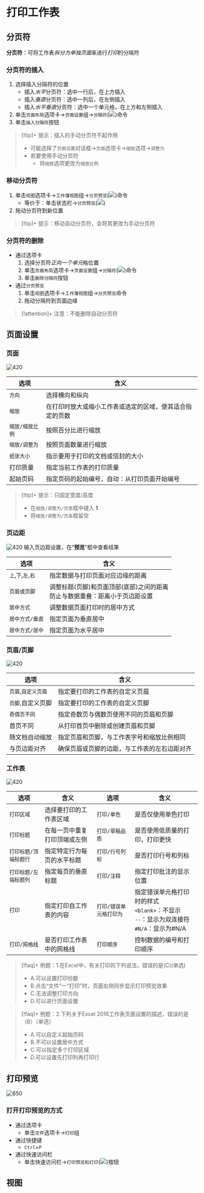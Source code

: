 # 打印工作表

## 分页符

**分页符**：可将工作表*拆分为单独页面*来进行*打印*的分隔符

### 分页符的插入

1. 选择插入分隔符的位置
	- 插入*水平*分页符：选中一行后，在上方插入
	- 插入*垂直*分页符：选中一列后，在左侧插入
	- 插入*水平垂直*分页符：选中一个单元格，在上方和左侧插入
2. 单击`页面布局`选项卡->`页面设置`组->`分隔符`(![](../../attachment/png/Pasted%20image%2020241018195917.png))命令
3. 单击`插入分隔符`按钮


>[!tip]+ 提示：插入的手动分页符不起作用
>- 可能选择了`页面设置`对话框->`页面`选项卡->`缩放`选项->`调整为`
>- 若要使用手动分页符
>	- 将`缩放`选项更改为`缩放比例`

### 移动分页符
1. 单击`视图`选项卡->`工作簿视图`组->`分页预览`(![](../../attachment/png/Pasted%20image%2020241019180531.png))命令
	- 等价于：单击状态栏->`分页预览`(![](../../attachment/gif/5980642b6566bdd256cb3933033f6cfa79b6e11e[1].gif))
2. 拖动分页符到新位置

>[!tip]+ 提示：移动自动分页符，会将其更改为手动分页符

### 分页符的删除

- 通过选项卡
	1. 选择分页符*正向一个单元*格位置
	2. 单击`页面布局`选项卡->`页面设置`组->`分隔符`(![](../../attachment/png/Pasted%20image%2020241018195917.png))命令
	3. 单击`删除分隔符`按钮
- 通过`分页预览`
	1. 单击`视图`选项卡->`工作簿视图`组->`分页预览`命令
	2. 拖动分隔符到页面边缘

>[!attention]+ 注意：不能删除自动分页符

## 页面设置

### 页面
![420](../../attachment/png/Pasted%20image%2020241018200552.png)

| 选项        | 含义                           |
| --------- | ---------------------------- |
| `方向`      | 选择横向和纵向                      |
| `缩放`      | 在打印时放大或缩小工作表或选定的区域，使其适合指定的页数 |
| `缩放/缩放比例` | 按照百分比进行缩放                    |
| `缩放/调整为`  | 按照页面数量进行缩放                   |
| `纸张大小`    | 指示要用于打印的文档或信封的大小             |
| 打印质量      | 指定当前工作表的打印质量                 |
| 起始页码      | 指定页码的起始编号，自动：从打印页面开始编号       |


>[!tip]+ 提示：只固定宽度/高度
> - 在`缩放/调整为/页宽`框中键入 **1**
> - 将`缩放/调整为/页高`框留空

### 页边距
![420](../../attachment/png/Pasted%20image%2020241018200602.png)
输入页边距设置，在“**预览**”框中查看结果

| 选项              | 含义                                          |
| --------------- | ------------------------------------------- |
| `上`,`下`,`左`,`右` | 指定数据与打印页面对应边缘的距离                            |
| `页眉或页脚`         | 调整标题(页脚)和页面顶部(底部)之间的距离<br>防止与数据重叠：距离小于页边距设置 |
| `居中方式`          | 调整数据页面打印时的居中方式                              |
| `居中方式/垂直`       | 指定页面为垂直居中                                   |
| `居中方式/居中`       | 指定页面为水平居中                                   |

### 页眉/页脚

![420](../../attachment/png/Pasted%20image%2020241018200614.png)

| 选项           | 含义                     |
| ------------ | ---------------------- |
| `页眉`,`自定义页眉` | 指定要打印的工作表的自定义页眉        |
| `页脚`,自定义页脚   | 指定要打印的工作表的自定义页脚        |
| `奇偶页不同`      | 指定奇数页与偶数页使用不同的页眉和页脚    |
| 首页不同         | 从打印首页中删除或创建页眉和页脚       |
| 随文档自动缩放      | 指定页眉和页脚，与工作表字号和缩放比例相同  |
| 与页边距对齐       | 确保页眉或页脚的边距，与工作表的左右边距对齐 |

### 工作表

![420](../../attachment/png/Pasted%20image%2020241018200633.png)

| 选项           | 含义             | 选项            | 含义                                                               |
| ------------ | -------------- | ------------- | ---------------------------------------------------------------- |
| `打印区域`       | 选择要打印的工作表区域    | `打印/单色`       | 是否仅使用单色打印                                                        |
| `打印标题`       | 在每一页中重复打印顶端或左侧 | `打印/草稿品质`     | 是否使用低质量的打印，打印更快                                                  |
| `打印标题/顶端标题行` | 指定特定行为每页的水平标题  | `打印/行号列标`     | 是否打印行号和列标                                                        |
| `打印标题/左端标题列` | 指定每页的垂直标题      | `打印/注释`       | 指定打印批注的显示位置                                                      |
| `打印`         | 指定打印自工作表的内容    | `打印/错误单元格打印为` | 指定错误单元格打印时的样式<br>`<blank>`：不显示<br>`--`：显示为双连接符<br>`#N/A`：显示为#N/A |
| `打印/网格线`     | 是否打印工作表中的网格线   | `打印顺序`        | 控制数据的编号和打印顺序                                                     |

>[!faq]+ 例题：1.在Excel中，有关打印的下列说法，错误的是(C)(单选)
> - A.可以设置打印份数
> - B.点击“文件”一“打印”时，页面右侧同步显示打印预览效果
> - C.无法调整打印方向
> - D.可以进行页面设置

>[!faq]+ 例题：2.下列关于Excel 2016工作表页面设置的描述，错误的是（B）（单选）
> - A.可以自定义起始页码
> - B.不可以设置居中方式
> - C.可以指定多个打印区域
> - D.可以设置先打印列再打印行

## 打印预览
![650](../../attachment/png/Pasted%20image%2020241018201010.png)
### 打开打印预览的方式

- 通过选项卡
	- 单击`文件`选项卡->`打印`组
- 通过快捷键
	- `Ctrl`+`P`
- 通过快速访问栏
	- 单击快速访问栏->`打印预览和打印`(![](../../attachment/png/Pasted%20image%2020241019185453.png))按钮


## 视图


